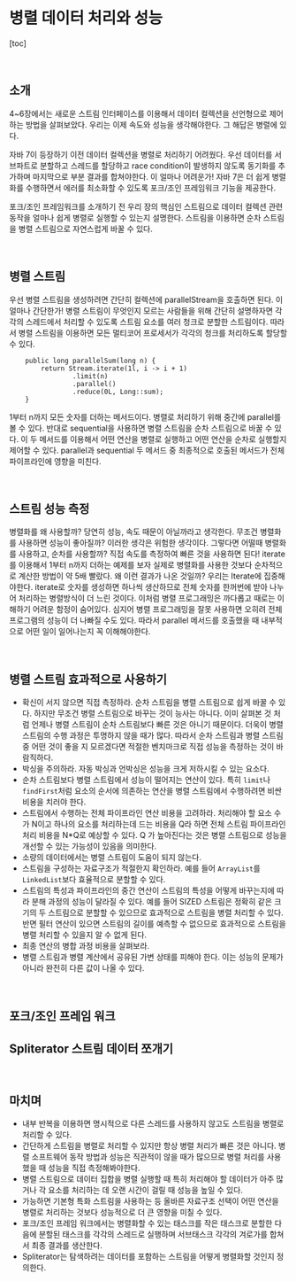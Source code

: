 # 병렬 데이터 처리와 성능

[toc]

<br>

## 소개
4~6장에서는 새로운 스트림 인터페이스를 이용해서 데이터 컬렉션을 선언형으로 제어하는 방법을 살펴보았다. 우리는 이제 속도와 성능을 생각해야한다. 그 해답은 병렬에 있다.

자바 7이 등장하기 이전 데이터 컬렉션을 병렬로 처리하기 어려웠다. 우선 데이터를 서브파트로 분할하고 스레드를 할당하고 race condition이 발생하지 않도록 동기화를 추가하며 마지막으로 부분 결과를 합쳐야한다. 이 얼마나 어려운가!
자바 7은 더 쉽게 병렬화를 수행하면서 에러를 최소화할 수 있도록 포크/조인 프레임워크 기능을 제공한다.

포크/조인 프레임워크를 소개하기 전 우리 장의 핵심인 스트림으로 데이터 컬렉션 관련 동작을 얼마나 쉽게 병렬로 실행할 수 있는지 설명한다. 스트림을 이용하면 순차 스트림을 병렬 스트림으로 자연스럽게 바꿀 수 있다.

<br>

## 병렬 스트림
우선 병렬 스트림을 생성하려면 간단히 컬렉션에 parallelStream을 호출하면 된다. 이 얼마나 간단한가!
병렬 스트림이 무엇인지 모르는 사람들을 위해 간단히 설명하자면 각각의 스레드에서 처리할 수 있도록 스트림 요소를 여러 청크로 분할한 스트림이다. 따라서 병렬 스트림을 이용하면 모든 멀티코어 프로세서가 각각의 청크를 처리하도록 할당할 수 있다.

```
    public long parallelSum(long n) {
        return Stream.iterate(1l, i -> i + 1)
                .limit(n)
                .parallel()
                .reduce(0L, Long::sum);
    }
```
1부터 n까지 모든 숫자를 더하는 메서드이다. 병렬로 처리하기 위해 중간에 parallel를 볼 수 있다.
반대로 sequential을 사용하면 병렬 스트림을 순차 스트림으로 바꿀 수 있다.
이 두 메서드를 이용해서 어떤 연산을 병렬로 실행하고 어떤 연산을 순차로 실행할지 제어할 수 있다.
parallel과 sequential 두 메서드 중 최종적으로 호출된 메서드가 전체 파이프라인에 영향을 미친다.

<br>

## 스트림 성능 측정
병렬화를 왜 사용할까? 당연히 성능, 속도 때문이 아닐까라고 생각한다.
무조건 병렬화를 사용하면 성능이 좋아질까? 이러한 생각은 위험한 생각이다.
그렇다면 어떨때 병렬화를 사용하고, 순차를 사용할까? 직접 속도를 측정하여 빠른 것을 사용하면 된다!
iterate를 이용해서 1부터 n까지 더하는 예제를 보자
실제로 병렬화를 사용한 것보다 순차적으로 계산한 방법이 약 5배 빨랐다. 왜 이런 결과가 나온 것일까?
우리는 Iterate에 집중해야한다. iterate로 숫자를 생성하면 하나씩 생산하므로 전체 숫자를 한꺼번에 받아 나누어 처리하는 병렬방식이 더 느린 것이다.
이처럼 병렬 프로그래밍은 까다롭고 때로는 이해하기 어려운 함정이 숨어있다. 심지어 병렬 프로그래밍을 잘못 사용하면 오히려 전체 프로그램의 성능이 더 나빠질 수도 있다. 따라서 parallel 메서드를 호출했을 때 내부적으로 어떤 일이 일어나는지 꼭 이해해야한다.

<br>

## 병렬 스트림 효과적으로 사용하기
- 확신이 서지 않으면 직접 측정하라. 순차 스트림을 병렬 스트림으로 쉽게 바꿀 수 있다. 하지만 무조건 병렬 스트림으로 바꾸는 것이 능사는 아니다. 이미 살펴본 것 처럼 언제나 병렬 스트림이 순차 스트림보다 빠른 것은 아니기 때문이다. 더욱이 병렬 스트림의 수행 과정은 투명하지 않을 때가 많다. 따라서 순차 스트림과 병렬 스트림 중 어떤 것이 좋을 지 모르겠다면 적절한 벤치마크로 직접 성능을 측정하는 것이 바람직하다.
- 박싱을 주의하라. 자동 박싱과 언박싱은 성능을 크게 저하시킬 수 있는 요소다.
- 순차 스트림보다 병렬 스트림에서 성능이 떨어지는 연산이 있다. 특히 `limit`나 `findFirst`처럼 요소의 순서에 의존하는 연산을 병렬 스트림에서 수행하려면 비싼 비용을 치러야 한다.
- 스트림에서 수행하는 전체 파이프라인 연산 비용을 고려하라. 처리해야 할 요소 수가 N이고 하나의 요소를 처리하는데 드는 비용을 Q라 하면 전체 스트림 파이프라인 처리 비용을 N*Q로 예상할 수 있다. Q 가 높아진다는 것은 병렬 스트림으로 성능을 개선할 수 있는 가능성이 있음을 의미한다.
- 소량의 데이터에서는 병렬 스트림이 도움이 되지 않는다.
- 스트림을 구성하는 자료구조가 적절한지 확인하라. 예를 들어 `ArrayList`를 `LinkedList`보다 효율적으로 분할할 수 있다.
- 스트림의 특성과 파이프라인의 중간 연산이 스트림의 특성을 어떻게 바꾸는지에 따라 분해 과정의 성능이 달라질 수 있다. 예를 들어 SIZED 스트림은 정확히 같은 크기의 두 스트림으로 분할할 수 있으므로 효과적으로 스트림을 병렬 처리할 수 있다. 반면 필터 연산이 있으면 스트림의 길이를 예측할 수 없으므로 효과적으로 스트림을 병렬 처리할 수 있을지 알 수 없게 된다.
- 최종 연산의 병합 과정 비용을 살펴보라.
- 병렬 스트림과 병렬 계산에서 공유된 가변 상태를 피해야 한다. 이는 성능의 문제가 아니라 완전히 다른 값이 나올 수 있다.

<br>

## 포크/조인 프레임 워크
## Spliterator 스트림 데이터 쪼개기

<br>

## 마치며
- 내부 반복을 이용하면 명시적으로 다른 스레드를 사용하지 않고도 스트림을 병렬로 처리할 수 있다.
- 간단하게 스트림을 병렬로 처리할 수 있지만 항상 병렬 처리가 빠른 것은 아니다. 병렬 소프트웨어 동작 방법과 성능은 직관적이 않을 때가 많으므로 병렬 처리를 사용했을 때 성능을 직접 측정해봐야한다.
- 병렬 스트림으로 데이터 집합을 병렬 실행할 때 특히 처리해야 할 데이터가 아주 많거나 각 요소를 처리하는 데 오랜 시간이 걸릴 때 성능을 높일 수 있다.
- 가능하면 기본형 특화 스트림을 사용하는 등 올바른 자료구조 선택이 어떤 연산을 병렬로 처리하는 것보다 성능적으로 더 큰 영향을 미칠 수 있다.
- 포크/조인 프레임 워크에서는 병렬화할 수 있는 태스크를 작은 태스크로 분할한 다음에 분할된 태스크를 각각의 스레드로 실행하며 서브태스크 각각의 겨로가를 합쳐서 최종 결과를 생산한다.
- Spliterator는 탐색하려는 데이터를 포함하는 스트림을 어떻게 병렬화할 것인지 정의한다.